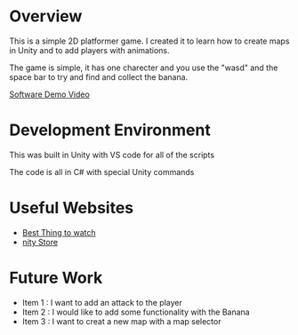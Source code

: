 # Overview

This is a simple 2D platformer game. I created it to learn how to create maps in Unity and to add players with animations.

The game is simple, it has one charecter and you use the "wasd" and the space bar to try and find and collect the banana. 


[Software Demo Video](https://youtu.be/U5Rdc7asAyI)

# Development Environment

This was built in Unity with VS code for all of the scripts

The code is all in C# with special Unity commands

# Useful Websites

* [Best Thing to watch](https://www.youtube.com/watch?v=Ii-scMenaOQ&list=PLrnPJCHvNZuCVTz6lvhR81nnaf1a-b67U)
* [nity Store](https://assetstore.unity.com/)

# Future Work

* Item 1 : I want to add an attack to the player
* Item 2 : I would like to add some functionality with the Banana
* Item 3 : I want to creat a new map with a map selector